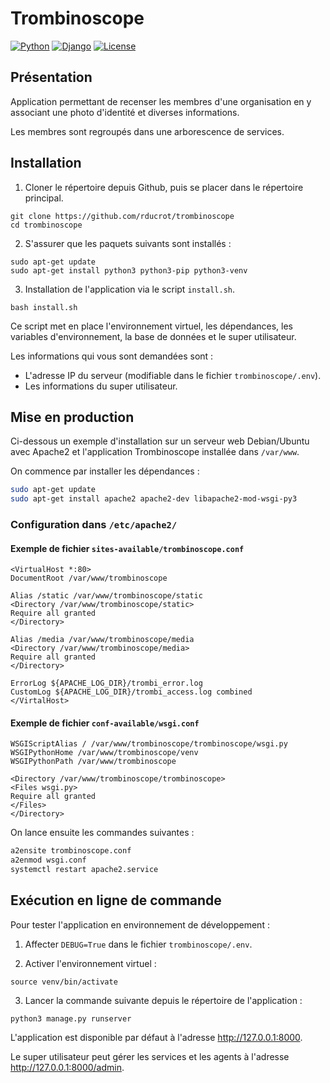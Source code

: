 # Trombinoscope
[![Python](https://badgen.net/badge/Python/3.10/blue)](https://www.python.org/)
[![Django](https://badgen.net/badge/Django/4.1/blue)](https://www.djangoproject.com/)
[![License](https://badgen.net/badge/License/MIT/orange)](https://choosealicense.com/licenses/mit/)

## Présentation
Application permettant de recenser les membres d'une organisation en y associant une photo d'identité et diverses informations.

Les membres sont regroupés dans une arborescence de services.
## Installation
1. Cloner le répertoire depuis Github, puis se placer dans le répertoire principal.
```shell
git clone https://github.com/rducrot/trombinoscope
cd trombinoscope
```
2. S'assurer que les paquets suivants sont installés :
```shell
sudo apt-get update
sudo apt-get install python3 python3-pip python3-venv
```
3. Installation de l'application via le script `install.sh`.
```shell
bash install.sh
```
Ce script met en place l'environnement virtuel, les dépendances, les variables d'environnement, la base de données et le super utilisateur.

Les informations qui vous sont demandées sont :
* L'adresse IP du serveur (modifiable dans le fichier `trombinoscope/.env`).
* Les informations du super utilisateur.
## Mise en production
Ci-dessous un exemple d'installation sur un serveur web Debian/Ubuntu avec Apache2 et l'application Trombinoscope installée dans `/var/www`.

On commence par installer les dépendances :
```bash
sudo apt-get update
sudo apt-get install apache2 apache2-dev libapache2-mod-wsgi-py3
```
### Configuration dans `/etc/apache2/`
#### Exemple de fichier `sites-available/trombinoscope.conf`
```text
<VirtualHost *:80>
DocumentRoot /var/www/trombinoscope

Alias /static /var/www/trombinoscope/static
<Directory /var/www/trombinoscope/static>
Require all granted
</Directory>

Alias /media /var/www/trombinoscope/media
<Directory /var/www/trombinoscope/media>
Require all granted
</Directory>

ErrorLog ${APACHE_LOG_DIR}/trombi_error.log
CustomLog ${APACHE_LOG_DIR}/trombi_access.log combined
</VirtalHost>
```
#### Exemple de fichier `conf-available/wsgi.conf`
```text
WSGIScriptAlias / /var/www/trombinoscope/trombinoscope/wsgi.py
WSGIPythonHome /var/www/trombinoscope/venv
WSGIPythonPath /var/www/trombinoscope

<Directory /var/www/trombinoscope/trombinoscope>
<Files wsgi.py>
Require all granted
</Files>
</Directory>
```
On lance ensuite les commandes suivantes :
```bash
a2ensite trombinoscope.conf
a2enmod wsgi.conf
systemctl restart apache2.service
```
## Exécution en ligne de commande
Pour tester l'application en environnement de développement :
1. Affecter `DEBUG=True` dans le fichier `trombinoscope/.env`.

2. Activer l'environnement virtuel :
```shell
source venv/bin/activate
```
3. Lancer la commande suivante depuis le répertoire de l'application :
```shell
python3 manage.py runserver
```
L'application est disponible par défaut à l'adresse http://127.0.0.1:8000.

Le super utilisateur peut gérer les services et les agents à l'adresse http://127.0.0.1:8000/admin.